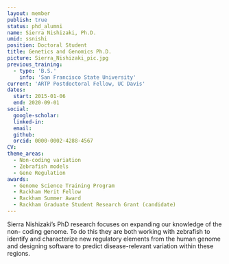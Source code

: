```yaml
---
layout: member
publish: true
status: phd_alumni
name: Sierra Nishizaki, Ph.D.
umid: ssnishi
position: Doctoral Student
title: Genetics and Genomics Ph.D.
picture: Sierra_Nishizaki_pic.jpg
previous_training:
  - type: 'B.S.'
    info: 'San Francisco State University'
current: 'ARTP Postdoctoral Fellow, UC Davis'
dates:
  start: 2015-01-06
  end: 2020-09-01
social: 
  google-scholar: 
  linked-in: 
  email: 
  github:
  orcid: 0000-0002-4288-4567
CV: 
theme_areas:
  - Non-coding variation
  - Zebrafish models
  - Gene Regulation
awards:
  - Genome Science Training Program
  - Rackham Merit Fellow
  - Rackham Summer Award
  - Rackham Graduate Student Research Grant (candidate)
---
```


Sierra Nishizaki’s PhD research focuses on expanding our knowledge of the non-
coding genome. To do this they are both working with zebrafish to identify and
characterize new regulatory elements from the human genome and designing
software to predict disease-relevant variation within these regions.


